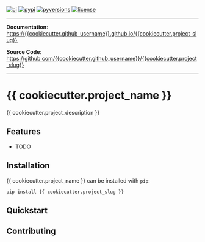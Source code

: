 [![ci](https://img.shields.io/github/actions/workflow/status/{{cookiecutter.github_username}}/{{cookiecutter.project_slug}}/ci.yaml?branch=main&style=for-the-badge)](https://github.com/{{cookiecutter.github_username}}/{{cookiecutter.project_slug}}/actions/?query=branch%3Amain+workflow%3Aci)
[![pypi](https://img.shields.io/pypi/v/{{cookiecutter.project_slug}}?style=for-the-badge)](https://pypi.org/project/{{cookiecutter.project_slug}}/)
[![pyversions](https://img.shields.io/pypi/pyversions/{{cookiecutter.project_slug}}?style=for-the-badge)](https://github.com/{{cookiecutter.github_username}}/{{cookiecutter.project_slug}})
[![license](https://img.shields.io/github/license/{{cookiecutter.github_username}}/{{cookiecutter.project_slug}}?style=for-the-badge)](https://github.com/{{cookiecutter.github_username}}/{{cookiecutter.project_slug}}/LICENSE)

---

**Documentation**: <a href="https://{{cookiecutter.github_username}}.github.io/{{cookiecutter.project_slug}}" target="_blank">https://{{cookiecutter.github_username}}.github.io/{{cookiecutter.project_slug}}</a>

**Source Code**: <a href="https://github.com/{{cookiecutter.github_username}}/{{cookiecutter.project_slug}}" target="_blank">https://github.com/{{cookiecutter.github_username}}/{{cookiecutter.project_slug}}</a>

---

# {{ cookiecutter.project_name }}
<!-- start description -->

{{ cookiecutter.project_description }}

<!-- end description -->

## Features
<!-- start features -->

- TODO

<!-- end features -->

## Installation
<!-- start installation -->

{{ cookiecutter.project_name }} can be installed with `pip`:

```text
pip install {{ cookiecutter.project_slug }}
```

<!-- end installation -->

## Quickstart
<!-- start quickstart -->

<!-- end quickstart -->

## Contributing
